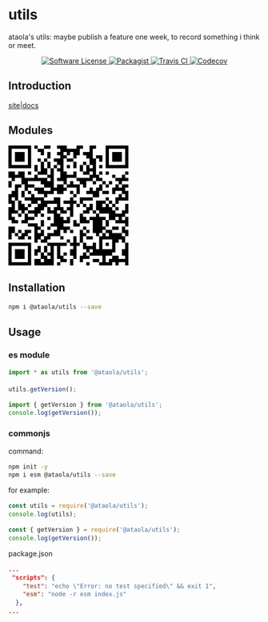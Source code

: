 # utils

ataola's utils: maybe publish a feature one week, to record something i think or meet.

<p align="center">
  <a href="LICENSE">
    <img src="https://img.shields.io/badge/license-MIT-brightgreen.svg?style=flat-square" alt="Software License" />
  </a>
  <a href="https://www.npmjs.com/package/@ataola/utils">
    <img src="https://img.shields.io/npm/v/@ataola/utils.svg?style=flat-square" alt="Packagist" />
  </a>
  <a href="https://travis-ci.com/github/ataola/utils" target="_blank" rel="noopener noreferrer">
    <img alt="Travis CI" src="https://img.shields.io/travis/ataola/utils.svg">
  </a>
  <a href="https://codecov.io/gh/ataola/utils" target="_blank" rel="noopener noreferrer">
    <img alt="Codecov" src="https://img.shields.io/codecov/c/github/ataola/utils.svg">
  </a>
</p>

## Introduction

[site](https://zhengjiangtao.cn/utils)|[docs](./docs/index.md)

## Modules

![](img/qrcode-modules-feishu.png)

## Installation

```bash
npm i @ataola/utils --save
```

## Usage

### es module

```javascript
import * as utils from '@ataola/utils';

utils.getVersion();
```

```javascript
import { getVersion } from '@ataola/utils';
console.log(getVersion());
```

### commonjs

command:

```bash
npm init -y
npm i esm @ataola/utils --save
```

for example:

```javascript
const utils = require('@ataola/utils');
console.log(utils);
```

```javascript
const { getVersion } = require('@ataola/utils');
console.log(getVersion());
```

package.json

```json
...
 "scripts": {
    "test": "echo \"Error: no test specified\" && exit 1",
    "esm": "node -r esm index.js"
  },
...
```
